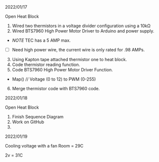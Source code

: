 2022/01/17

Open Heat Block

1. Wired two thermistors in a voltage divider configuration using a 10kΩ
2. Wired BTS7960 High Power Motor Driver to Arduino and power supply.
- *NOTE* TEC has a 5 AMP max.
- [ ] Need high power wire, the current wire is only rated for .98 AMPs.
3. Using Kapton tape attached thermistor one to heat block.
4. Code thermistor reading function.
5. Code BTS7960 High Power Motor Driver Function.
- Map() // Voltage (0 to 12) to PWM (0-255)
6. Merge thermistor code with BTS7960 code.

2022/01/18

Open Heat Block

1. Finish Sequence Diagram
2. Work on GitHub
3.



2022/01/19

Cooling voltage with a fan
Room = 29C

2v = 31C
